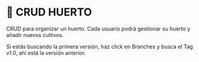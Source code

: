 ﻿# :seedling: CRUD HUERTO 
CRUD para organizar un huerto.
Cada usuario podrá gestionar su huerto y añadir nuevos cultivos.  

Si estás buscando la primera versión, haz click en Branches y busca el Tag v1.0, ahí está la versión anterior.

 
